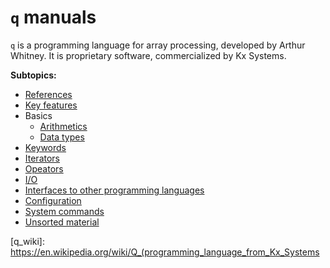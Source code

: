 # `q` manuals

`q` is a programming language for array processing, developed by Arthur Whitney. It is proprietary
software, commercialized by Kx Systems.

**Subtopics:**
- [References][references]
- [Key features][key_features]
- Basics
	- [Arithmetics][arithmetics]
	- [Data types][datatypes]
- [Keywords][keywords]
- [Iterators][iterators]
- [Opeators][operators]
- [I/O][io]
- [Interfaces to other programming languages][interface]
- [Configuration][configuration]
- [System commands][system_commands]
- [Unsorted material][unsorted]


[references]: ./references.md
[key_features]: ./key_features.md
[arithmetics]: ./arithmetics/README.md
[io]: ./io.md
[configuration]: ./configuration.md
[datatypes]: ./datatypes/README.md
[interface]: ./interfaces/README.md
[iterators]: ./iterators/README.md
[keywords]: ./keywords/README.md
[operators]: ./operators/README.md
[system_commands]: ./system_commands/README.md
[unsorted]: ./unsorted.md

[q_wiki]: https://en.wikipedia.org/wiki/Q_(programming_language_from_Kx_Systems
